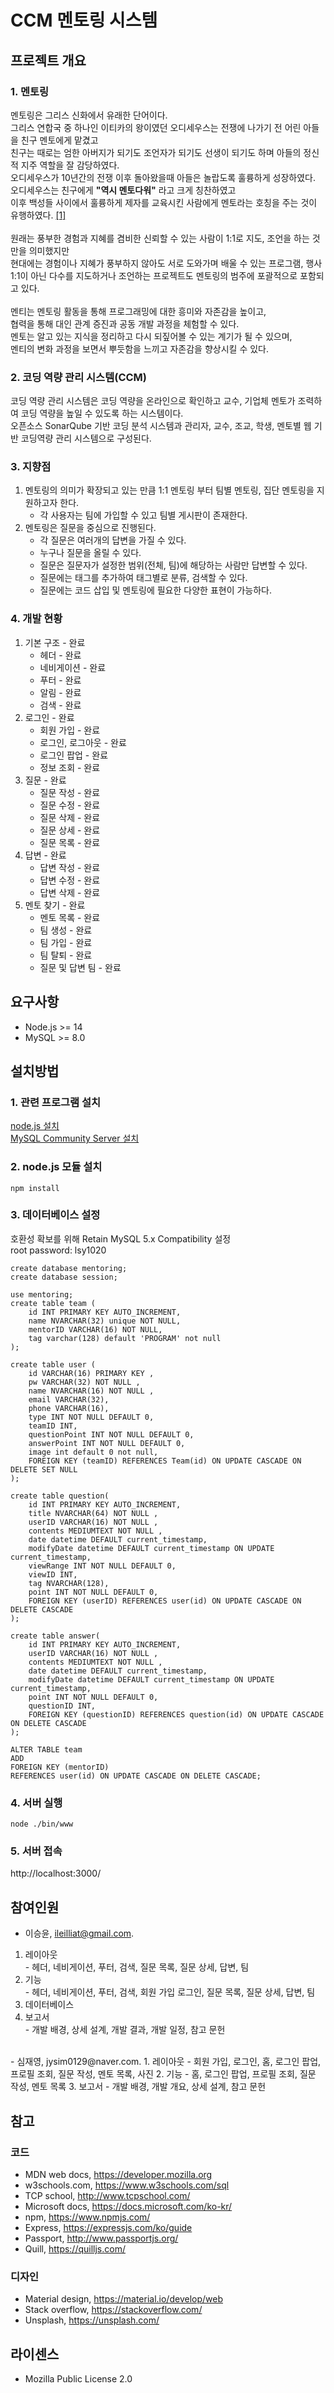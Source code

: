# CCM 멘토링 시스템

## 프로젝트 개요

### 1. 멘토링
 멘토링은 그리스 신화에서 유래한 단어이다.  
그리스 연합국 중 하나인 이티카의 왕이였던 오디세우스는 전쟁에 나가기 전 어린 아들을 친구 멘토에게 맡겼고  
친구는 때로는 엄한 아버지가 되기도 조언자가 되기도 선생이 되기도 하며 아들의 정신적 지주 역할을 잘 감당하였다.  
오디세우스가 10년간의 전쟁 이후 돌아왔을때 아들은 놀랍도록 훌륭하게 성장하였다.  
오디세우스는 친구에게 **"역시 멘토다워"** 라고 크게 칭찬하였고  
이후 백성들 사이에서 훌륭하게 제자를 교육시킨 사람에게 멘토라는 호칭을 주는 것이 유행하였다.  [[1]](https://ko.wikipedia.org/wiki/%EB%A9%98%ED%86%A0%EB%A7%81)  
<br>
 원래는 풍부한 경험과 지혜를 겸비한 신뢰할 수 있는 사람이 1:1로 지도, 조언을 하는 것만을 의미했지만  
현대에는 경험이나 지혜가 풍부하지 않아도 서로 도와가며 배울 수 있는 프로그램, 행사  
1:1이 아닌 다수를 지도하거나 조언하는 프로젝트도 멘토링의 범주에 포괄적으로 포함되고 있다.  
<br>
 멘티는 멘토링 활동을 통해 프로그래밍에 대한 흥미와 자존감을 높이고,  
협력을 통해 대인 관계 증진과 공동 개발 과정을 체험할 수 있다.  
 멘토는 알고 있는 지식을 정리하고 다시 되짚어볼 수 있는 계기가 될 수 있으며,  
멘티의 변화 과정을 보면서 뿌듯함을 느끼고 자존감을 향상시킬 수 있다.  

### 2. 코딩 역량 관리 시스템(CCM)
 코딩 역량 관리 시스템은 코딩 역량을 온라인으로 확인하고 교수, 기업체 멘토가 조력하여 코딩 역량을 높일 수 있도록 하는 시스템이다.  
오픈소스 SonarQube 기반 코딩 분석 시스템과 관리자, 교수, 조교, 학생, 멘토별 웹 기반 코딩역량 관리 시스템으로 구성된다. 

### 3. 지향점
1. 멘토링의 의미가 확장되고 있는 만큼 1:1 멘토링 부터 팀별 멘토링, 집단 멘토링을 지원하고자 한다.
    - 각 사용자는 팀에 가입할 수 있고 팀별 게시판이 존재한다.
1. 멘토링은 질문을 중심으로 진행된다.
    - 각 질문은 여러개의 답변을 가질 수 있다.
    - 누구나 질문을 올릴 수 있다.
    - 질문은 질문자가 설정한 범위(전체, 팀)에 해당하는 사람만 답변할 수 있다.
    - 질문에는 태그를 추가하여 태그별로 분류, 검색할 수 있다.
    - 질문에는 코드 삽입 및 멘토링에 필요한 다양한 표현이 가능하다.

### 4. 개발 현황
1. 기본 구조 - 완료
    - 헤더 - 완료
    - 네비게이션 - 완료
    - 푸터 - 완료
    - 알림 - 완료
    - 검색 - 완료
1. 로그인 - 완료
    - 회원 가입 - 완료
    - 로그인, 로그아웃 - 완료
    - 로그인 팝업 - 완료
    - 정보 조회 - 완료
1. 질문 - 완료
    - 질문 작성 - 완료
    - 질문 수정 - 완료
    - 질문 삭제 - 완료
    - 질문 상세 - 완료
    - 질문 목록 - 완료
1. 답변 - 완료
    - 답변 작성 - 완료
    - 답변 수정 - 완료
    - 답변 삭제 - 완료
1. 멘토 찾기 - 완료
    - 멘토 목록 - 완료
    - 팀 생성 - 완료
    - 팀 가입 - 완료
    - 팀 탈퇴 - 완료
    - 질문 및 답변 팀 - 완료

## 요구사항

- Node.js >= 14
- MySQL >= 8.0

## 설치방법

### 1. 관련 프로그램 설치
[node.js 설치](https://nodejs.org/ko/)  
[MySQL Community Server 설치](https://dev.mysql.com/downloads/)  

### 2. node.js 모듈 설치
``` text
npm install
```
### 3. 데이터베이스 설정
호환성 확보를 위해 Retain MySQL 5.x Compatibility 설정  
root password: lsy1020
```mysql
create database mentoring;
create database session;

use mentoring;
create table team (
    id INT PRIMARY KEY AUTO_INCREMENT,
    name NVARCHAR(32) unique NOT NULL,
    mentorID VARCHAR(16) NOT NULL,
    tag varchar(128) default 'PROGRAM' not null
);

create table user (
    id VARCHAR(16) PRIMARY KEY ,
    pw VARCHAR(32) NOT NULL ,
    name NVARCHAR(16) NOT NULL ,
    email VARCHAR(32),
    phone VARCHAR(16),
    type INT NOT NULL DEFAULT 0,
    teamID INT,
    questionPoint INT NOT NULL DEFAULT 0,
    answerPoint INT NOT NULL DEFAULT 0,
    image int default 0 not null,
    FOREIGN KEY (teamID) REFERENCES Team(id) ON UPDATE CASCADE ON DELETE SET NULL
);

create table question(
    id INT PRIMARY KEY AUTO_INCREMENT,
    title NVARCHAR(64) NOT NULL ,
    userID VARCHAR(16) NOT NULL ,
    contents MEDIUMTEXT NOT NULL ,
    date datetime DEFAULT current_timestamp,
    modifyDate datetime DEFAULT current_timestamp ON UPDATE current_timestamp,
    viewRange INT NOT NULL DEFAULT 0,
    viewID INT,
    tag NVARCHAR(128),
    point INT NOT NULL DEFAULT 0,
    FOREIGN KEY (userID) REFERENCES user(id) ON UPDATE CASCADE ON DELETE CASCADE
);

create table answer(
    id INT PRIMARY KEY AUTO_INCREMENT,
    userID VARCHAR(16) NOT NULL ,
    contents MEDIUMTEXT NOT NULL ,
    date datetime DEFAULT current_timestamp,
    modifyDate datetime DEFAULT current_timestamp ON UPDATE current_timestamp,
    point INT NOT NULL DEFAULT 0,
    questionID INT,
    FOREIGN KEY (questionID) REFERENCES question(id) ON UPDATE CASCADE ON DELETE CASCADE
);

ALTER TABLE team
ADD
FOREIGN KEY (mentorID)
REFERENCES user(id) ON UPDATE CASCADE ON DELETE CASCADE;
```

### 4. 서버 실행
```text
node ./bin/www
```

### 5. 서버 접속
http://localhost:3000/

## 참여인원

- 이승윤, ileilliat@gmail.com.
1. 레이아웃  
		- 헤더, 네비게이션, 푸터, 검색, 질문 목록, 질문 상세, 답변, 팀
2. 기능  
		- 헤더, 네비게이션, 푸터, 검색, 회원 가입 로그인, 질문 목록, 질문 상세, 답변, 팀
3. 데이터베이스  
4. 보고서  
		- 개발 배경, 상세 설계, 개발 결과, 개발 일정, 참고 문헌
<br>  
- 심재영, jysim0129@naver.com.
1. 레이아웃  
		- 회원 가입, 로그인, 홈, 로그인 팝업, 프로필 조회, 질문 작성, 멘토 목록, 사진
2. 기능  
		- 홈, 로그인 팝업, 프로필 조회, 질문 작성, 멘토 목록
3. 보고서  
		- 개발 배경, 개발 개요, 상세 설계, 참고 문헌

## 참고

### 코드
- MDN web docs, https://developer.mozilla.org
- w3schools.com, https://www.w3schools.com/sql
- TCP school, http://www.tcpschool.com/
- Microsoft docs, https://docs.microsoft.com/ko-kr/
- npm, https://www.npmjs.com/
- Express, https://expressjs.com/ko/guide
- Passport, http://www.passportjs.org/
- Quill, https://quilljs.com/

### 디자인
- Material design, https://material.io/develop/web
- Stack overflow, https://stackoverflow.com/
- Unsplash, https://unsplash.com/

## 라이센스

- Mozilla Public License 2.0